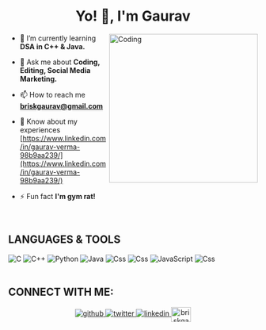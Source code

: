 <h1 align="center">Yo! 👋, I'm Gaurav</h1>
<img align="right" alt="Coding" width="300" src="https://www.gifcen.com/wp-content/uploads/2021/07/zoro-gif-7.gif">

- 🌱 I’m currently learning **DSA in C++ & Java.**

- 💬 Ask me about **Coding, Editing, Social Media Marketing.**

- 📫 How to reach me **briskgaurav@gmail.com**

- 📄 Know about my experiences [https://www.linkedin.com/in/gaurav-verma-98b9aa239/](https://www.linkedin.com/in/gaurav-verma-98b9aa239/)

- ⚡ Fun fact **I'm gym rat!**
 <br>

## LANGUAGES & TOOLS
<div align="centre">
   <img alt="C" src="https://img.shields.io/badge/c%20-%2300599C.svg?&style=for-the-badge&logo=c&logoColor=white"/> <img alt="C++" src="https://img.shields.io/badge/c++%20-%2300599C.svg?&style=for-the-badge&logo=c%2B%2B&ogoColor=white"/>
   <img alt="Python" src="https://img.shields.io/badge/python%20-%2314354C.svg?&style=for-the-badge&logo=python&logoColor=white"/>
   <img alt="Java" src="https://img.shields.io/badge/java-%23ED8B00.svg?&style=for-the-badge&logo=java&logoColor=white"/>
   <img alt="Css" src="https://img.shields.io/badge/css3%20-%231572B6.svg?&style=for-the-badge&logo=css3&logoColor=white"/>
      <img alt="Css" src="https://img.shields.io/badge/html%20-%231572B6.svg?&style=for-the-badge&logo=html&logoColor=red"/>
   <img alt="JavaScript" src="https://img.shields.io/badge/javascript%20-%23323330.svg?&style=for-the-badge&logo=javascript&logoColor=%23F7DF1E"/>
    <img alt="Css" src="https://img.shields.io/badge/github%20-%231572B6.svg?&style=for-the-badge&logo=github&logoColor=blue"/>
        
 
</div>
<br>

## CONNECT WITH ME:
<div align="center">
<a href="https://github.com/https://github.com/briskgaurav" target="_blank">
<img src=https://img.shields.io/badge/github-%2324292e.svg?&style=for-the-badge&logo=github&logoColor=white alt=github style="margin-bottom: 5px;" />
</a>
<a href="https://twitter.com/https://twitter.com/briskgaurav" target="_blank">
<img src=https://img.shields.io/badge/twitter-%2300acee.svg?&style=for-the-badge&logo=twitter&logoColor=white alt=twitter style="margin-bottom: 5px;" />
</a>
<a href="https://linkedin.com/in/ https://www.linkedin.com/in/briskgaurav/" target="_blank">
<img src=https://img.shields.io/badge/linkedin-%231E77B5.svg?&style=for-the-badge&logo=linkedin&logoColor=white alt=linkedin style="margin-bottom: 5px;" />
</a>
<a href="https://www.hackerrank.com/briskgaurav" target="blank"><img align="center" src="https://raw.githubusercontent.com/rahuldkjain/github-profile-readme-generator/master/src/images/icons/Social/hackerrank.svg" alt="briskgaurav" height="30" width="40" /></a>
</p>
</div>  

